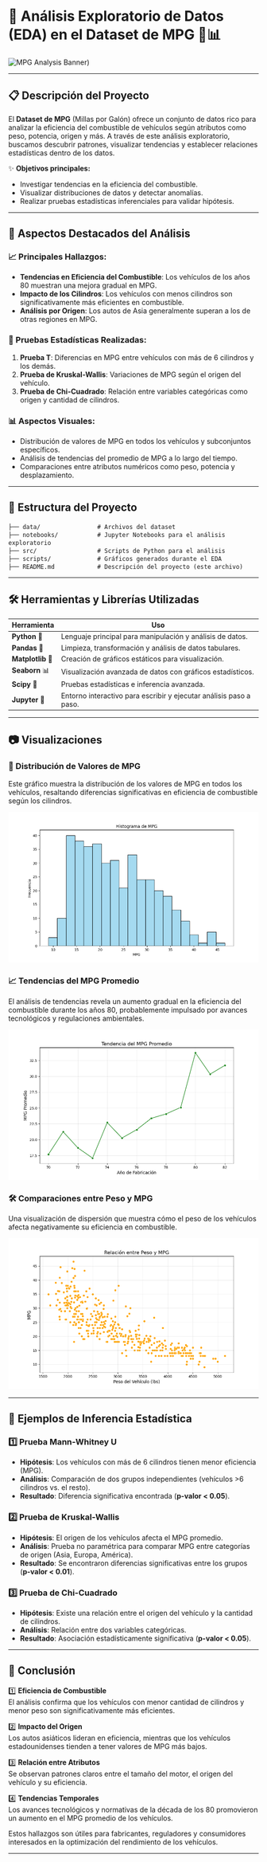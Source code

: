 # 🌟 Análisis Exploratorio de Datos (EDA) en el Dataset de MPG 🚗📊  

![MPG Analysis Banner](https://i.ytimg.com/vi/oRJfXV10vbw/hq720.jpg?sqp=-aymwEhCK4FEIIDSFryq4qpAxMIARUAAAAAGAElAADIQj0AgKJD&rs=AOn4CLA9WBQGvngU_D_7t9YpnZGQDgusow))


---

## 📋 Descripción del Proyecto  

El **Dataset de MPG** (Millas por Galón) ofrece un conjunto de datos rico para analizar la eficiencia del combustible de vehículos según atributos como peso, potencia, origen y más. A través de este análisis exploratorio, buscamos descubrir patrones, visualizar tendencias y establecer relaciones estadísticas dentro de los datos.  

✨ **Objetivos principales:**  
- Investigar tendencias en la eficiencia del combustible.  
- Visualizar distribuciones de datos y detectar anomalías.  
- Realizar pruebas estadísticas inferenciales para validar hipótesis.  

---

## 🚀 Aspectos Destacados del Análisis  

### 📈 Principales Hallazgos:  
- **Tendencias en Eficiencia del Combustible**: Los vehículos de los años 80 muestran una mejora gradual en MPG.  
- **Impacto de los Cilindros**: Los vehículos con menos cilindros son significativamente más eficientes en combustible.  
- **Análisis por Origen**: Los autos de Asia generalmente superan a los de otras regiones en MPG.  

### 🧪 Pruebas Estadísticas Realizadas:  
1. **Prueba T**: Diferencias en MPG entre vehículos con más de 6 cilindros y los demás.  
2. **Prueba de Kruskal-Wallis**: Variaciones de MPG según el origen del vehículo.  
3. **Prueba de Chi-Cuadrado**: Relación entre variables categóricas como origen y cantidad de cilindros.  

### 📊 Aspectos Visuales:  
- Distribución de valores de MPG en todos los vehículos y subconjuntos específicos.  
- Análisis de tendencias del promedio de MPG a lo largo del tiempo.  
- Comparaciones entre atributos numéricos como peso, potencia y desplazamiento.  

---

## 📂 Estructura del Proyecto  

```plaintext
├── data/                # Archivos del dataset  
├── notebooks/           # Jupyter Notebooks para el análisis exploratorio  
├── src/                 # Scripts de Python para el análisis  
├── scripts/             # Gráficos generados durante el EDA  
├── README.md            # Descripción del proyecto (este archivo)  
```
---

## 🛠️ Herramientas y Librerías Utilizadas  

| Herramienta      | Uso                                                                 |
|------------------|---------------------------------------------------------------------|
| **Python** 🐍     | Lenguaje principal para manipulación y análisis de datos.         |
| **Pandas** 🐼     | Limpieza, transformación y análisis de datos tabulares.           |
| **Matplotlib** 🎨 | Creación de gráficos estáticos para visualización.                |
| **Seaborn** 📊    | Visualización avanzada de datos con gráficos estadísticos.         |
| **Scipy** 🔬      | Pruebas estadísticas e inferencia avanzada.                       |
| **Jupyter** 📓    | Entorno interactivo para escribir y ejecutar análisis paso a paso.|

---

## 📷 Visualizaciones  

### 🎨 Distribución de Valores de MPG  
Este gráfico muestra la distribución de los valores de MPG en todos los vehículos, resaltando diferencias significativas en eficiencia de combustible según los cilindros.  

![Distribución de MPG](reports/figures/histogram_mpg.png)


### 📈 Tendencias del MPG Promedio  
El análisis de tendencias revela un aumento gradual en la eficiencia del combustible durante los años 80, probablemente impulsado por avances tecnológicos y regulaciones ambientales.  

![Tendencias de MPG](reports/figures/lineplot_mpg_trend.png)  

### 🛠️ Comparaciones entre Peso y MPG  
Una visualización de dispersión que muestra cómo el peso de los vehículos afecta negativamente su eficiencia en combustible.  

![Peso vs MPG](reports/figures/scatterplot_weight_mpg.png)  

---

## 🧠 Ejemplos de Inferencia Estadística  

### 1️⃣ **Prueba Mann-Whitney U**  
- **Hipótesis**: Los vehículos con más de 6 cilindros tienen menor eficiencia (MPG).  
- **Análisis**: Comparación de dos grupos independientes (vehículos >6 cilindros vs. el resto).  
- **Resultado**: Diferencia significativa encontrada (**p-valor < 0.05**).  

### 2️⃣ **Prueba de Kruskal-Wallis**  
- **Hipótesis**: El origen de los vehículos afecta el MPG promedio.  
- **Análisis**: Prueba no paramétrica para comparar MPG entre categorías de origen (Asia, Europa, América).  
- **Resultado**: Se encontraron diferencias significativas entre los grupos (**p-valor < 0.01**).  

### 3️⃣ **Prueba de Chi-Cuadrado**  
- **Hipótesis**: Existe una relación entre el origen del vehículo y la cantidad de cilindros.  
- **Análisis**: Relación entre dos variables categóricas.  
- **Resultado**: Asociación estadísticamente significativa (**p-valor < 0.05**).  

---

## 🎯 Conclusión  

1️⃣ **Eficiencia de Combustible**  
El análisis confirma que los vehículos con menor cantidad de cilindros y menor peso son significativamente más eficientes.  

2️⃣ **Impacto del Origen**  
Los autos asiáticos lideran en eficiencia, mientras que los vehículos estadounidenses tienden a tener valores de MPG más bajos.  

3️⃣ **Relación entre Atributos**  
Se observan patrones claros entre el tamaño del motor, el origen del vehículo y su eficiencia.  

4️⃣ **Tendencias Temporales**  
Los avances tecnológicos y normativas de la década de los 80 promovieron un aumento en el MPG promedio de los vehículos.  

Estos hallazgos son útiles para fabricantes, reguladores y consumidores interesados en la optimización del rendimiento de los vehículos.  

---
